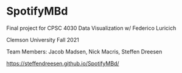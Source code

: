 # SpotifyMBd

Final project for CPSC 4030 Data Visualization w/ Federico Luricich

Clemson University Fall 2021

Team Members: Jacob Madsen, Nick Macris, Steffen Dreesen

https://steffendreesen.github.io/SpotifyMBd/

